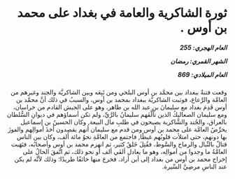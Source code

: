 <h1 dir="rtl">ثورة الشاكرية والعامة في بغداد على محمد بن أوس  .</h1>

<h5 dir="rtl">العام الهجري:  255

الشهر القمري: رمضان

العام الميلادي: 869</h5>

<p dir="rtl">وقعت فتنةٌ ببغداد بين محمَّد بن أوس البلخي ومن تَبِعَه وبين الشاكريَّة والجند وغيرهم من العامَّة والرَّعاع، فوثبت الشاكريَّة ببغداد بمحمد بن أوس، والسببُ في ذلك أنَّ محمَّد بن أوس قَدِمَ بغداد مع سليمانَ بنِ عبد الله بن طاهر، وهو على الجيش القادم من خراسان، ومع سليمان الصعاليكُ الذين تألَّفَهم سليمانُ بالرَّيِّ، ولم تكن أسماؤهم في ديوانِ السُّلطان بالعراق، والجُند والشَّاكرية يصيحون في طلبِ مال البيعة, وكان الحسينُ بن إسماعيل يحرِّضُ العامَّة على محمد بن أوس ومن قدم مع سليمان أنهم يقصِدون أخذَ أموالِهم والفوزَ بها دونهم، حتى امتلأت قلوبُهم غيظًا, فاجتمع من العامَّةِ نحوُ مائة ألف، وكان بين الناس قتالٌ بالنِّبال والرماح والسَّوط، فقُتِلَ خَلقٌ كثير، ثم انهزم محمد بن أوس وأصحابُه، فنَهَبت العامَّةُ ما وجدوا من أموالِه، وهو ما يعادل ألفَي ألف أو نحو ذلك، ثم اتَّفقَ الحالُ على إخراج محمد بن أوس من بغداد إلى أين أراد، فخرجَ منها خائفًا طريدًا؛ وذلك لأنَّه لم يكن عند الناسِ مرضِيَّ السِّيرة.</p></br>
